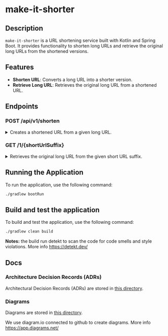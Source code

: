 # make-it-shorter

## Description

`make-it-shorter` is a URL shortening service built with Kotlin and Spring Boot. It provides functionality to shorten
long URLs and retrieve the original long URLs from the shortened versions.

## Features

- **Shorten URL**: Converts a long URL into a shorter version.
- **Retrieve Long URL**: Retrieves the original long URL from a shortened URL.

## Endpoints

### POST /api/v1/shorten

<details>
    <summary>Creates a shortened URL from a given long URL.</summary>
    <strong>Request:</strong>
    <ul>
      <li>Method: POST</li>
      <li>URL: <code>/api/v1/shorten</code></li>
      <li>Body:
<pre><code>{
  "url": "http://example.com"
}
</code></pre>
      </li>
    </ul>
    <strong>Response:</strong>
    <ul>
      <li>Status: 200 OK</li>
      Body:
<pre><code>{
  "shortUrl": "http://localhost:8080/1/shortUrlSuffix"
}
</code></pre>
        <li>Status: 400 BAD REQUEST</li>
        when the request body is not a valid Url.
    </ul>
</details>

### GET /1/{shortUrlSuffix}

<details>
    <summary>Retrieves the original long URL from the given short URL suffix.</summary>
    <strong>Request:</strong>
    <ul>
      <li>Method: GET</li>
      <li>URL: /1/{shortUrlSuffix}</li>
    </ul>
    <strong>Response:</strong>
    <ul>
      <li>Status: 200 OK</li>
    Body:
<pre><code>{
  "longUrl": "http://example.com"
}
</code></pre>
        <li>Status: 404 Not Found (if the short URL suffix does not exist)</li>
    </ul>
</details>

## Running the Application
To run the application, use the following command:

```bash
./gradlew bootRun
```

## Build and test the application
To build and test the application, use the following command:

```bash
./gradlew clean build
```
**Notes:** the build run detekt to scan the code for code smells and style violations. More info https://detekt.dev/



## Docs

### Architecture Decision Records (ADRs)

Architectural Decision Records (ADRs) are stored in [this directory](./docs/adr).

### Diagrams

Diagrams are stored in [this directory](./docs/diagrams).

We use diagram.io connected to github to create diagrams. More info https://app.diagrams.net/

